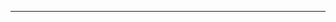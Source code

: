 <!--
CO_OP_TRANSLATOR_METADATA:
{
  "original_hash": "49981bca8da6f4e2bf28665b69862fdb",
  "translation_date": "2025-08-28T20:58:05+00:00",
  "source_file": "README.md",
  "language_code": "ms"
}
-->


---

